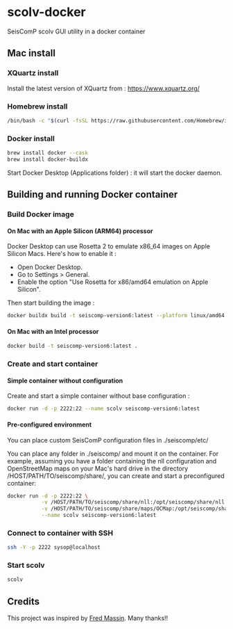 # scolv-docker
SeisComP scolv GUI utility in a docker container

## Mac install

### XQuartz install

Install the latest version of XQuartz from : https://www.xquartz.org/

### Homebrew install

```bash
/bin/bash -c "$(curl -fsSL https://raw.githubusercontent.com/Homebrew/install/HEAD/install.sh)"
```

### Docker install

```bash
brew install docker --cask
brew install docker-buildx
```

Start Docker Desktop (Applications folder) : it will start the docker daemon.

## Building and running Docker container

### Build Docker image

#### On Mac with an Apple Silicon (ARM64) processor

Docker Desktop can use Rosetta 2 to emulate x86_64 images on Apple Silicon Macs. Here's how to enable it :

- Open Docker Desktop.
- Go to Settings > General.
- Enable the option "Use Rosetta for x86/amd64 emulation on Apple Silicon".

Then start building the image :

```bash
docker buildx build -t seiscomp-version6:latest --platform linux/amd64 .
```

#### On Mac with an Intel processor

```bash
docker build -t seiscomp-version6:latest .
```

### Create and start container

#### Simple container without configuration

Create and start a simple container without base configuration :

```bash
docker run -d -p 2222:22 --name scolv seiscomp-version6:latest          
```

#### Pre-configured environment

You can place custom SeisComP configuration files in ./seiscomp/etc/

You can place any folder in ./seiscomp/ and mount it on the container. For example, assuming you have a folder containing the nll configuration and OpenStreetMap maps on your Mac's hard drive in the directory /HOST/PATH/TO/seiscomp/share/, you can create and start a preconfigured container:

```bash
docker run -d -p 2222:22 \
           -v /HOST/PATH/TO/seiscomp/share/nll:/opt/seiscomp/share/nll \
           -v /HOST/PATH/TO/seiscomp/share/maps/OCMap:/opt/seiscomp/share/maps/OCMap \
           --name scolv seiscomp-version6:latest
```

### Connect to container with SSH

```bash
ssh -Y -p 2222 sysop@localhost
```
### Start scolv

```bash
scolv
```

## Credits

This project was inspired by [Fred Massin](https://github.com/FMassin). Many thanks!!
